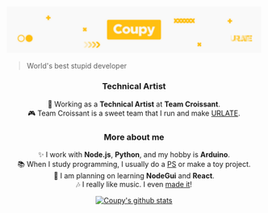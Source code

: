 ![header](https://github.com/HyeokjinKang/HyeokjinKang/blob/master/images/Coupy_github.png)
> World's best stupid developer
<div align="center" style="text-align: center;">
<h3>Technical Artist</h3>
🥐 Working as a <strong>Technical Artist</strong> at <strong>Team Croissant</strong>.<br>
🎮 Team Croissant is a sweet team that I run and make <a href="https://github.com/Team-Croissant/URLATE">URLATE</a>.
<h3>More about me</h3>
✨ I work with <strong>Node.js</strong>, <strong>Python</strong>, and my hobby is <strong>Arduino</strong>.<br>
📚 When I study programming, I usually do a <a href="https://github.com/HyeokjinKang/Nodejs-BOJ">PS</a> or make a toy project.<br>
📝 I am planning on learning <strong>NodeGui</strong> and <strong>React</strong>.<br>
🎶 I really like music. I even <a href="https://github.com/HyeokjinKang/Music">made it</a>!
   
   
[![Coupy's github stats](https://github-readme-stats.vercel.app/api?username=HyeokjinKang&count_private=true&show_icons=true&theme=graywhite)](https://github.com/anuraghazra/github-readme-stats)
</div>
